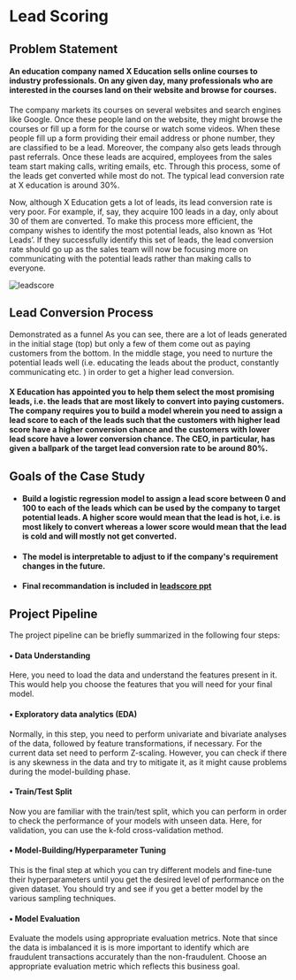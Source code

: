 # Lead Scoring

## Problem Statement
#### An education company named X Education sells online courses to industry professionals. On any given day, many professionals who are interested in the courses land on their website and browse for courses.

The company markets its courses on several websites and search engines like Google. Once these people land on the website, they might browse the courses or fill up a form for the course or watch some videos. When these people fill up a form providing their email address or phone number, they are classified to be a lead. Moreover, the company also gets leads through past referrals. Once these leads are acquired, employees from the sales team start making calls, writing emails, etc. Through this process, some of the leads get converted while most do not. The typical lead conversion rate at X education is around 30%.

Now, although X Education gets a lot of leads, its lead conversion rate is very poor. For example, if, say, they acquire 100 leads in a day, only about 30 of them are converted. To make this process more efficient, the company wishes to identify the most potential leads, also known as ‘Hot Leads’. If they successfully identify this set of leads, the lead conversion rate should go up as the sales team will now be focusing more on communicating with the potential leads rather than making calls to everyone.

![leadscore](https://user-images.githubusercontent.com/68459881/134554756-23147780-86b0-4442-8885-d4e0f14ff35c.jpg) 
## Lead Conversion Process 
Demonstrated as a funnel As you can see, there are a lot of leads generated in the initial stage (top) but only a few of them come out as paying customers from the bottom. In the middle stage, you need to nurture the potential leads well (i.e. educating the leads about the product, constantly communicating etc. ) in order to get a higher lead conversion.

#### X Education has appointed you to help them select the most promising leads, i.e. the leads that are most likely to convert into paying customers. The company requires you to build a model wherein you need to assign a lead score to each of the leads such that the customers with higher lead score have a higher conversion chance and the customers with lower lead score have a lower conversion chance. The CEO, in particular, has given a ballpark of the target lead conversion rate to be around 80%.



## Goals of the Case Study
  - #### Build a logistic regression model to assign a lead score between 0 and 100 to each of the leads which can be used by the company to target potential leads. A higher score would mean that the lead is hot, i.e. is most likely to convert whereas a lower score would mean that the lead is cold and will mostly not get converted.
  - #### The model is interpretable to adjust to if the company's requirement changes in the future.
  - #### Final recommandation is included in [leadscore ppt](https://github.com/DakshinGowda/DataScience-Projects/blob/main/Lead%20Score/LeadScore(PPT).pdf)

## Project Pipeline
The project pipeline can be briefly summarized in the following four steps:
#### • Data Understanding
   Here, you need to load the data and understand the features present in it. This would help you choose the features that you will need for your final model.
#### • Exploratory data analytics (EDA)
   Normally, in this step, you need to perform univariate and bivariate analyses of the data, followed by feature transformations, if necessary. For the current data set need to perform Z-scaling. However, you can check if there is any skewness in the data and try to mitigate it, as it might cause problems during the model-building phase.
#### • Train/Test Split
   Now you are familiar with the train/test split, which you can perform in order to check the performance of your models with unseen data. Here, for validation, you can use the k-fold cross-validation method. 
#### • Model-Building/Hyperparameter Tuning
   This is the final step at which you can try different models and fine-tune their hyperparameters until you get the desired level of performance on the given dataset. You should try and see if you get a better model by the various sampling techniques.
#### • Model Evaluation
   Evaluate the models using appropriate evaluation metrics. Note that since the data is imbalanced it is is more important to identify which are fraudulent transactions accurately than the non-fraudulent. Choose an appropriate evaluation metric which reflects this business goal.
